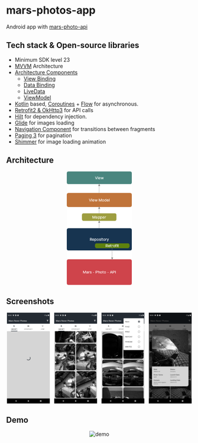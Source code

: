 # mars-photos-app
Android app with [mars-photo-api](https://github.com/chrisccerami/mars-photo-api)

## Tech stack & Open-source libraries
- Minimum SDK level 23
- [MVVM](https://developer.android.com/jetpack/guide) Architecture
- [Architecture Components](https://developer.android.com/topic/libraries/architecture/)
    - [View Binding](https://developer.android.com/topic/libraries/view-binding)
    - [Data Binding](https://developer.android.com/topic/libraries/data-binding)
    - [LiveData](https://developer.android.com/topic/libraries/architecture/livedata)
    - [ViewModel](https://developer.android.com/topic/libraries/architecture/viewmodel)
- [Kotlin](https://kotlinlang.org/) based, [Coroutines](https://github.com/Kotlin/kotlinx.coroutines) + [Flow](https://kotlin.github.io/kotlinx.coroutines/kotlinx-coroutines-core/kotlinx.coroutines.flow/) for asynchronous.
- [Retrofit2 & OkHttp3](https://square.github.io/retrofit/) for API calls
- [Hilt](https://dagger.dev/hilt/) for dependency injection.
- [Glide](https://github.com/bumptech/glide) for images loading
- [Navigation Component](https://developer.android.com/guide/navigation) for transitions between fragments
- [Paging 3](https://developer.android.com/topic/libraries/architecture/paging/v3-overview) for pagination
- [Shimmer](https://github.com/facebook/shimmer-android) for image loading animation

## Architecture
<p align="center"><img alt="architecture" src="/art/architecture.png" width="35%" /></p>

## Screenshots
<p align="center"><img alt="1" src="/art/image_0.png" width="23%" />&nbsp;&nbsp;&nbsp;<img alt="2" src="/art/image_1.png" width="23%" />&nbsp;&nbsp;&nbsp;<img alt="3" src="/art/image_2.png" width="23%" />&nbsp;&nbsp;&nbsp;<img alt="4" src="/art/image_3.png" width="23%" /></p>

## Demo
<p align="center"><img alt="demo" src="/art/demo.gif" width="25%" /></p>
